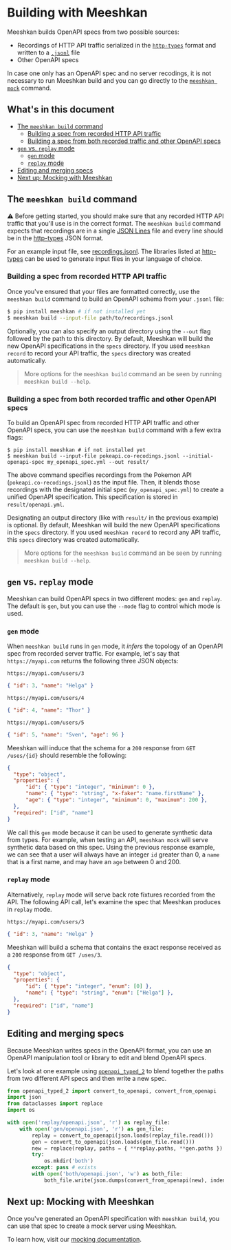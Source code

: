 # Building with Meeshkan

Meeshkan builds OpenAPI specs from two possible sources:
- Recordings of HTTP API traffic serialized in the [`http-types`](https://github.com/meeshkan/http-types) format and written to a [`.jsonl`](https://jsonlines.org) file
- Other OpenAPI specs

In case one only has an OpenAPI spec and no server recodings, it is not necessary to run Meeshkan build and you can go directly to the [`meeshkan mock`](./MOCK.md) command.

## What's in this document

- [The `meeshkan build` command](#the-meeshkan-build-command)
    - [Building a spec from recorded HTTP API traffic](#building-a-spec-from-recorded-http-api-traffic)
    - [Building a spec from both recorded traffic and other OpenAPI specs](#building-a-spec-from-both-recorded-traffic-and-other-openapi-specs)
- [`gen` vs. `replay` mode](#gen-vs-replay-mode)
    - [`gen` mode](#gen-mode)
    - [`replay` mode](#replay-mode)
- [Editing and merging specs](#editing-and-merging-specs)
- [Next up: Mocking with Meeshkan](#next-up-mocking-with-meeshkan)

## The `meeshkan build` command

⚠️ Before getting started, you should make sure that any recorded HTTP API traffic that you'll use is in the correct format. The `meeshkan build` command expects that recordings are in a single [JSON Lines](http://jsonlines.org/) file and every line should be in the [http-types](https://meeshkan.github.io/http-types/) JSON format.

For an example input file, see [recordings.jsonl](https://github.com/Meeshkan/meeshkan/blob/master/resources/recordings.jsonl). The libraries listed at [http-types](https://meeshkan.github.io/http-types/) can be used to generate input files in your language of choice.

### Building a spec from recorded HTTP API traffic

Once you've ensured that your files are formatted correctly, use the `meeshkan build` command to build an OpenAPI schema from your `.jsonl` file:

```bash
$ pip install meeshkan # if not installed yet
$ meeshkan build --input-file path/to/recordings.jsonl 
```

Optionally, you can also specify an output directory using the `--out` flag followed by the path to this directory. By default, Meeshkan will build the new OpenAPI specifications in the `specs` directory. If you used `meeshkan record` to record your API traffic, the `specs` directory was created automatically. 

> More options for the `meeshkan build` command an be seen by running `meeshkan build --help`.

### Building a spec from both recorded traffic and other OpenAPI specs

To build an OpenAPI spec from recorded HTTP API traffic and other OpenAPI specs, you can use the `meeshkan build` command with a few extra flags:

```
$ pip install meeshkan # if not installed yet
$ meeshkan build --input-file pokeapi.co-recodings.jsonl --initial-openapi-spec my_openapi_spec.yml --out result/
```

The above command specifies recordings from the Pokemon API (`pokeapi.co-recodings.jsonl`) as the input file. Then, it blends those recordings with the designated initial spec (`my_openapi_spec.yml`) to create a unified OpenAPI specification. This specification is stored in `result/openapi.yml`.

Designating an output directory (like with `result/` in the previous example) is optional. By default, Meeshkan will build the new OpenAPI specifications in the `specs` directory. If you used `meeshkan record` to record any API traffic, this `specs` directory was created automatically.

> More options for the `meeshkan build` command an be seen by running `meeshkan build --help`.

## `gen` vs. `replay` mode

Meeshkan can build OpenAPI specs in two different modes: `gen` and `replay`.  The default is `gen`, but you can use the `--mode` flag to control which mode is used.

### `gen` mode

When `meeshkan build` runs in `gen` mode, it _infers_ the topology of an OpenAPI spec from recorded server traffic. For example, let's say that `https://myapi.com` returns the following three JSON objects:

`https://myapi.com/users/3`
```json
{ "id": 3, "name": "Helga" }
```

`https://myapi.com/users/4`
```json
{ "id": 4, "name": "Thor" }
```

`https://myapi.com/users/5`
```json
{ "id": 5, "name": "Sven", "age": 96 }
```

Meeshkan will induce that the schema for a `200` response from `GET /uses/{id}` should resemble the following:

```json
{
  "type": "object",
  "properties": {
      "id": { "type": "integer", "minimum": 0 },
      "name": { "type": "string", "x-faker": "name.firstName" },
      "age": { "type": "integer", "minimum": 0, "maximum": 200 },
  },
  "required": ["id", "name"]
}
```
We call this `gen` mode because it can be used to generate synthetic data from types. For example, when testing an API, `meeshkan mock` will serve synthetic data based on this spec. Using the previous response example, we can see that a user will always have an integer `id` greater than 0, a `name` that is a first name, and may have an `age` between 0 and 200.  

### `replay` mode

Alternatively, `replay` mode will serve back rote fixtures recorded from the API. The following API call, let's examine the spec that Meeshkan produces in `replay` mode.

`https://myapi.com/users/3`
```json
{ "id": 3, "name": "Helga" }
```

Meeshkan will build a schema that contains the exact response received as a `200` response from `GET /uses/3`.

```json
{
  "type": "object",
  "properties": {
      "id": { "type": "integer", "enum": [0] },
      "name": { "type": "string", "enum": ["Helga"] },
  },
  "required": ["id", "name"]
}
```

<!-- TODO: Mixed mode docs -->

## Editing and merging specs

Because Meeshkan writes specs in the OpenAPI format, you can use an OpenAPI manipulation tool or library to edit and blend OpenAPI specs. 

Let's look at one example using [`openapi_typed_2`](https://github.com/meeshkan/openapi_typed_2) to blend together the paths from two different API specs and then write a new spec.

```python
from openapi_typed_2 import convert_to_openapi, convert_from_openapi
import json
from dataclasses import replace
import os

with open('replay/openapi.json', 'r') as replay_file:
    with open('gen/openapi.json', 'r') as gen_file:
        replay = convert_to_openapi(json.loads(replay_file.read()))
        gen = convert_to_openapi(json.loads(gen_file.read()))
        new = replace(replay, paths = { **replay.paths, **gen.paths })
        try:
            os.mkdir('both')
        except: pass # exists
        with open('both/openapi.json', 'w') as both_file:
            both_file.write(json.dumps(convert_from_openapi(new), indent=2))
```

## Next up: Mocking with Meeshkan

Once you've generated an OpenAPI specification with `meeshkan build`, you can use that spec to create a mock server using Meeshkan.

To learn how, visit our [mocking documentation](./docs/MOCK.md).
